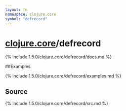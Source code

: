 ```yaml
---
layout: fn
namespace: clojure.core
symbol: "defrecord"
---
```


# [clojure.core](../)/defrecord

{% include 1.5.0/clojure.core/defrecord/docs.md %}

##Examples

{% include 1.5.0/clojure.core/defrecord/examples.md %}
## Source
{% include 1.5.0/clojure.core/defrecord/src.md %}

